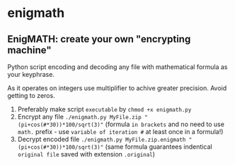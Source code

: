 # enigmath
## EnigMATH: create your own "encrypting machine"

Python script encoding and decoding any file with mathematical formula as your keyphrase.

As it operates on integers use multiplifier to achive greater precision. Avoid getting to zeros.

1. Preferably make script `executable` by `chmod +x enigmath.py`
2. Encrypt any file `./enigmath.py MyFile.zip "(pi+cos(#*30))*100/sqrt(3)"` (formula `in brackets` and no need to use `math.` prefix - use `variable of iteration #` at least once in a formula!)
3. Decrypt encoded file `./enigmath.py MyFile.zip.enigmath "(pi+cos(#*30))*100/sqrt(3)"` (same formula guarantees indentical `original file` saved with extension `.original`)
